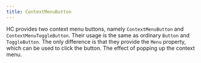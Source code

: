 ```yaml
---
title: ContextMenuButton
---
```


HC provides two context menu buttons, namely `ContextMenuButton` and `ContextMenuToggleButton`. Their usage is the same as ordinary `Button` and `ToggleButton`. The only difference is that they provide the `Menu` property, which can be used to click the button. The effect of popping up the context menu.